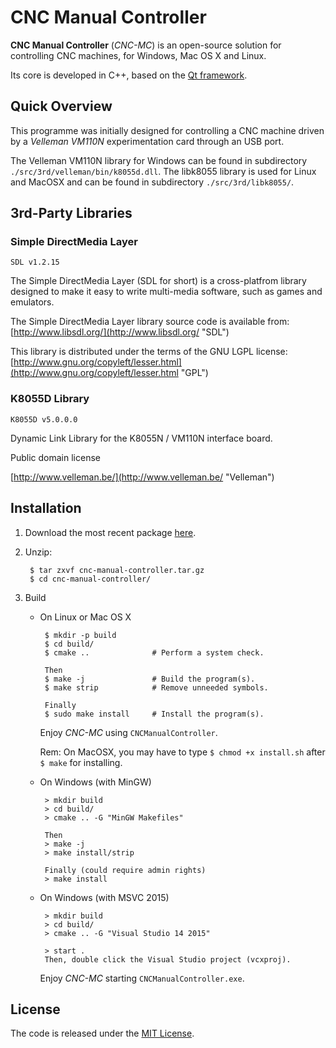 # CNC Manual Controller

**CNC Manual Controller** (*CNC-MC*) is an open-source solution for controlling CNC machines, for Windows, Mac OS X and Linux.

Its core is developed in C++, based on the [Qt framework](https://www.qt.io/ "Qt framework").


## Quick Overview

This programme was initially designed for controlling a CNC machine driven by a *Velleman VM110N* experimentation card through an USB port.

The Velleman VM110N library for Windows can be found in subdirectory `./src/3rd/velleman/bin/k8055d.dll`. The libk8055 library is used for Linux and MacOSX and can be found in subdirectory `./src/3rd/libk8055/`. 


## 3rd-Party Libraries

### Simple DirectMedia Layer

	SDL v1.2.15

The Simple DirectMedia Layer (SDL for short) is a cross-platfrom library
designed to make it easy to write multi-media software, such as games and
emulators.

The Simple DirectMedia Layer library source code is available from:
[http://www.libsdl.org/](http://www.libsdl.org/ "SDL")

This library is distributed under the terms of the GNU LGPL license:
[http://www.gnu.org/copyleft/lesser.html](http://www.gnu.org/copyleft/lesser.html "GPL")


### K8055D Library

	K8055D v5.0.0.0

Dynamic Link Library for the K8055N / VM110N interface board.

Public domain license

[http://www.velleman.be/](http://www.velleman.be/ "Velleman")


## Installation

1. Download the most recent package
[here](https://github.com/setvisible/cnc-manual-controller/releases "Last Releases").

2. Unzip:

        $ tar zxvf cnc-manual-controller.tar.gz
        $ cd cnc-manual-controller/

3. Build

     - On Linux or Mac OS X

            $ mkdir -p build
            $ cd build/
            $ cmake ..              # Perform a system check.

            Then
            $ make -j               # Build the program(s).
            $ make strip            # Remove unneeded symbols.

            Finally
            $ sudo make install     # Install the program(s).

        Enjoy *CNC-MC* using `CNCManualController`.

        Rem: On MacOSX, you may have to type
        `$ chmod +x install.sh`
        after `$ make` for installing.


     - On Windows (with MinGW)

            > mkdir build
            > cd build/
            > cmake .. -G "MinGW Makefiles"

            Then
            > make -j
            > make install/strip

            Finally (could require admin rights)
            > make install



     - On Windows (with MSVC 2015)

            > mkdir build
            > cd build/
            > cmake .. -G "Visual Studio 14 2015"

            > start .
            Then, double click the Visual Studio project (vcxproj).

        Enjoy *CNC-MC* starting `CNCManualController.exe`.


## License

The code is released under the [MIT License](LICENSE "LICENSE").
